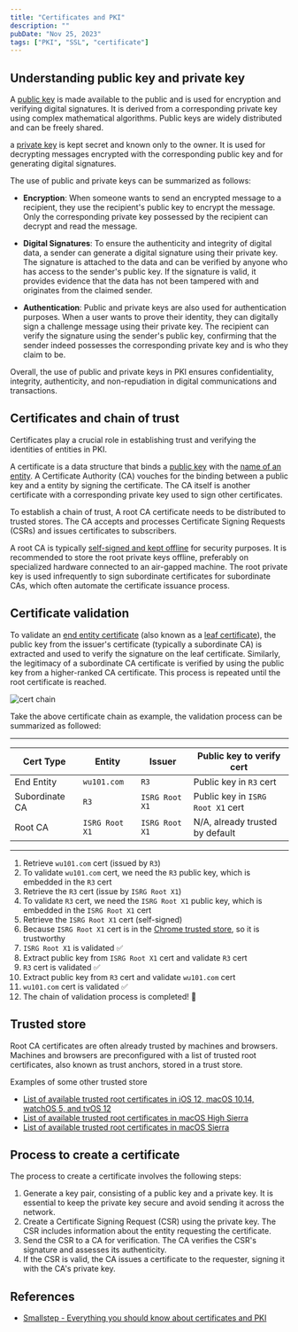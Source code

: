```yaml
---
title: "Certificates and PKI"
description: ""
pubDate: "Nov 25, 2023"
tags: ["PKI", "SSL", "certificate"]
---
```


## Understanding public key and private key

A <ins>public key</ins> is made available to the public and is used for encryption and verifying digital signatures. It is derived from a corresponding private key using complex mathematical algorithms. Public keys are widely distributed and can be freely shared.

a <ins>private key</ins> is kept secret and known only to the owner. It is used for decrypting messages encrypted with the corresponding public key and for generating digital signatures.

The use of public and private keys can be summarized as follows:

- **Encryption**: When someone wants to send an encrypted message to a recipient, they use the recipient's public key to encrypt the message. Only the corresponding private key possessed by the recipient can decrypt and read the message.

- **Digital Signatures**: To ensure the authenticity and integrity of digital data, a sender can generate a digital signature using their private key. The signature is attached to the data and can be verified by anyone who has access to the sender's public key. If the signature is valid, it provides evidence that the data has not been tampered with and originates from the claimed sender.

- **Authentication**: Public and private keys are also used for authentication purposes. When a user wants to prove their identity, they can digitally sign a challenge message using their private key. The recipient can verify the signature using the sender's public key, confirming that the sender indeed possesses the corresponding private key and is who they claim to be.

Overall, the use of public and private keys in PKI ensures confidentiality, integrity, authenticity, and non-repudiation in digital communications and transactions.

## Certificates and chain of trust

Certificates play a crucial role in establishing trust and verifying the identities of entities in PKI. 

A certificate is a data structure that binds a <ins>public key</ins> with the <ins>name of an entity</ins>. A Certificate Authority (CA) vouches for the binding between a public key and a entity by signing the certificate. The CA itself is another certificate with a corresponding private key used to sign other certificates.

To establish a chain of trust, A root CA certificate needs to be distributed to trusted stores. The CA accepts and processes Certificate Signing Requests (CSRs) and issues certificates to subscribers. 

A root CA is typically <ins>self-signed and kept offline</ins> for security purposes. It is recommended to store the root private keys offline, preferably on specialized hardware connected to an air-gapped machine. The root private key is used infrequently to sign subordinate certificates for subordinate CAs, which often automate the certificate issuance process.


## Certificate validation 

To validate an <ins>end entity certificate</ins> (also known as a <ins>leaf certificate</ins>), the public key from the issuer's certificate (typically a subordinate CA) is extracted and used to verify the signature on the leaf certificate. Similarly, the legitimacy of a subordinate CA certificate is verified by using the public key from a higher-ranked CA certificate. This process is repeated until the root certificate is reached.

![cert chain](/cert-chain.png)

Take the above certificate chain as example, the validation process can be summarized as followed:

---
| Cert Type | Entity | Issuer | Public key to verify cert | 
|-------------|-----------|----------------------------------|---|
| End Entity  | `wu101.com`| `R3` | Public key in `R3` cert |
| Subordinate CA | `R3`  | `ISRG Root X1` | Public key in `ISRG Root X1` cert |
| Root CA | `ISRG Root X1`  | `ISRG Root X1` | N/A, already trusted by default |
---

1. Retrieve `wu101.com` cert (issued by `R3`)
1. To validate `wu101.com` cert, we need the `R3` public key, which is embedded in the `R3` cert
1. Retrieve the `R3` cert (issue by `ISRG Root X1`) 
1. To validate `R3` cert, we need the `ISRG Root X1` public key, which is embedded in the `ISRG Root X1` cert
1. Retrieve the `ISRG Root X1` cert (self-signed)
1. Because `ISRG Root X1` cert is in the [Chrome trusted store](https://chromium.googlesource.com/chromium/src/+/main/net/data/ssl/chrome_root_store/root_store.md), so it is trustworthy
1. `ISRG Root X1` is validated ✅
1. Extract public key from `ISRG Root X1` cert and validate `R3` cert
1. `R3` cert is validated ✅
1. Extract public key from `R3` cert and validate `wu101.com` cert
1. `wu101.com` cert is validated ✅
1. The chain of validation process is completed! 🎉

## Trusted store 
Root CA certificates are often already trusted by machines and browsers. Machines and browsers are preconfigured with a list of trusted root certificates, also known as trust anchors, stored in a trust store.

Examples of some other trusted store
- [List of available trusted root certificates in iOS 12, macOS 10.14, watchOS 5, and tvOS 12](https://support.apple.com/kb/HT209144)
- [List of available trusted root certificates in macOS High Sierra](https://support.apple.com/kb/HT208127)
- [List of available trusted root certificates in macOS Sierra](https://support.apple.com/kb/HT207189)

## Process to create a certificate

The process to create a certificate involves the following steps:

1. Generate a key pair, consisting of a public key and a private key. It is essential to keep the private key secure and avoid sending it across the network.
2. Create a Certificate Signing Request (CSR) using the private key. The CSR includes information about the entity requesting the certificate.
3. Send the CSR to a CA for verification. The CA verifies the CSR's signature and assesses its authenticity.
4. If the CSR is valid, the CA issues a certificate to the requester, signing it with the CA's private key.

## References

- [Smallstep - Everything you should know about certificates and PKI](https://smallstep.com/blog/everything-pki/)

